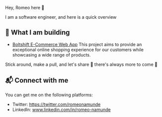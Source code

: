 Hey, Romeo here :wave:

I am a software engineer, and here is a quick overview

## :construction_worker: What I am building

 - [Boltshift E-Commerce Web App](https://ecommerce-excite.vercel.app/)
 This project aims to provide an exceptional online shopping experience for our customers while showcasing a wide range of products.
  
 Stick around, make a pull, and let's share :rocket: there's always more to come :construction_worker:
 

 ## :mailbox_with_mail: Connect with me
 
 You can get me on the following platforms:
 
 - Twitter: https://twitter.com/romeonamunde
 - LinkedIn: www.linkedin.com/in/romeo-namunde
 

